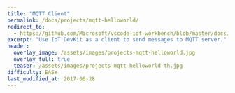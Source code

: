 ```yaml
---
title: "MQTT Client"
permalink: /docs/projects/mqtt-helloworld/
redirect_to:
  - https://github.com/Microsoft/vscode-iot-workbench/blob/master/docs/iot-devkit/devkit-mqtt-client.md
excerpt: "Use IoT DevKit as a client to send messages to MQTT server."
header:
  overlay_image: /assets/images/projects-mqtt-helloworld.jpg
  overlay_full: true
  teaser: /assets/images/projects-mqtt-helloworld-th.jpg
difficulty: EASY
last_modified_at: 2017-06-28
---
```


